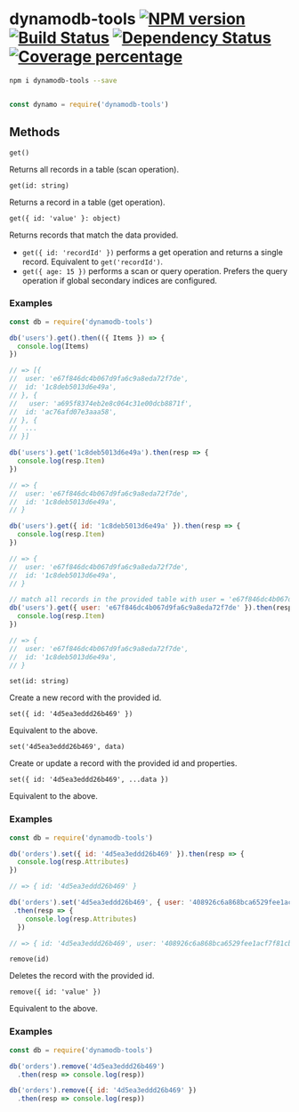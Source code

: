 # dynamodb-tools [![NPM version][npm-image]][npm-url] [![Build Status][travis-image]][travis-url] [![Dependency Status][daviddm-image]][daviddm-url] [![Coverage percentage][coveralls-image]][coveralls-url]

```bash
npm i dynamodb-tools --save
```

```js

const dynamo = require('dynamodb-tools')

```

## Methods

`get()`

Returns all records in a table (scan operation).

`get(id: string)`

Returns a record in a table (get operation).

`get({ id: 'value' }: object)`

Returns records that match the data provided.
 - `get({ id: 'recordId' })` performs a get operation and returns a single record. Equivalent to `get('recordId')`.
 - `get({ age: 15 })` performs a scan or query operation. Prefers the query operation if global secondary indices are configured.

### Examples

```js
const db = require('dynamodb-tools')

db('users').get().then(({ Items }) => {
  console.log(Items)
})

// => [{
//  user: 'e67f846dc4b067d9fa6c9a8eda72f7de',
//  id: '1c8deb5013d6e49a',
// }, {
//   user: 'a695f8374eb2e8c064c31e00dcb8871f',
//  id: 'ac76afd07e3aaa58',
// }, {
//  ...
// }]

db('users').get('1c8deb5013d6e49a').then(resp => {
  console.log(resp.Item)
})

// => {
//  user: 'e67f846dc4b067d9fa6c9a8eda72f7de',
//  id: '1c8deb5013d6e49a',
// }

db('users').get({ id: '1c8deb5013d6e49a' }).then(resp => {
  console.log(resp.Item)
})

// => {
//  user: 'e67f846dc4b067d9fa6c9a8eda72f7de',
//  id: '1c8deb5013d6e49a',
// }

// match all records in the provided table with user = 'e67f846dc4b067d9fa6c9a8eda72f7de'
db('users').get({ user: 'e67f846dc4b067d9fa6c9a8eda72f7de' }).then(resp => {
  console.log(resp.Item)
})

// => {
//  user: 'e67f846dc4b067d9fa6c9a8eda72f7de',
//  id: '1c8deb5013d6e49a',
// }

```

`set(id: string)`

Create a new record with the provided id.

`set({ id: '4d5ea3eddd26b469' })`

Equivalent to the above.

`set('4d5ea3eddd26b469', data)`

Create or update a record with the provided id and properties.

`set({ id: '4d5ea3eddd26b469', ...data })`

Equivalent to the above.

### Examples

```js
const db = require('dynamodb-tools')

db('orders').set({ id: '4d5ea3eddd26b469' }).then(resp => {
  console.log(resp.Attributes)
})

// => { id: '4d5ea3eddd26b469' }

db('orders').set('4d5ea3eddd26b469', { user: '408926c6a868bca6529fee1acf7f81cb' }) 
 .then(resp => {
    console.log(resp.Attributes)
  })

// => { id: '4d5ea3eddd26b469', user: '408926c6a868bca6529fee1acf7f81cb' }
```

`remove(id)`

Deletes the record with the provided id.

`remove({ id: 'value' })` 

Equivalent to the above.

### Examples

```js
const db = require('dynamodb-tools')

db('orders').remove('4d5ea3eddd26b469')
  .then(resp => console.log(resp))

db('orders').remove({ id: '4d5ea3eddd26b469' })
  .then(resp => console.log(resp))
```


[npm-image]: https://badge.fury.io/js/dynamodb-tools.svg
[npm-url]: https://npmjs.org/package/dynamodb-tools
[travis-image]: https://travis-ci.org/unshift/dynamodb-tools.svg?branch=master
[travis-url]: https://travis-ci.org/unshift/dynamodb-tools
[daviddm-image]: https://david-dm.org/unshift/dynamodb-tools.svg?theme=shields.io
[daviddm-url]: https://david-dm.org/unshift/dynamodb-tools
[coveralls-image]: https://coveralls.io/repos/unshift/dynamodb-tools/badge.svg
[coveralls-url]: https://coveralls.io/r/unshift/dynamodb-tools
